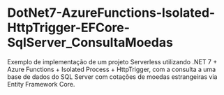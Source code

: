 # DotNet7-AzureFunctions-Isolated-HttpTrigger-EFCore-SqlServer_ConsultaMoedas
Exemplo de implementação de um projeto Serverless utilizando .NET 7 + Azure Functions + Isolated Process + HttpTrigger, com a consulta a uma base de dados do SQL Server com cotações de moedas estrangeiras via Entity Framework Core.
